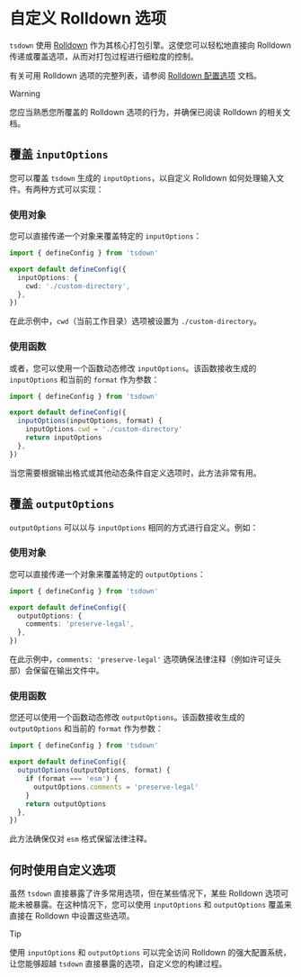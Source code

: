 # 自定义 Rolldown 选项

`tsdown` 使用 [Rolldown](https://rolldown.rs) 作为其核心打包引擎。这使您可以轻松地直接向 Rolldown 传递或覆盖选项，从而对打包过程进行细粒度的控制。

有关可用 Rolldown 选项的完整列表，请参阅 [Rolldown 配置选项](https://rolldown.rs/reference/config-options) 文档。

> [!WARNING]
> 您应当熟悉您所覆盖的 Rolldown 选项的行为，并确保已阅读 Rolldown 的相关文档。

## 覆盖 `inputOptions`

您可以覆盖 `tsdown` 生成的 `inputOptions`，以自定义 Rolldown 如何处理输入文件。有两种方式可以实现：

### 使用对象

您可以直接传递一个对象来覆盖特定的 `inputOptions`：

```ts [tsdown.config.ts]
import { defineConfig } from 'tsdown'

export default defineConfig({
  inputOptions: {
    cwd: './custom-directory',
  },
})
```

在此示例中，`cwd`（当前工作目录）选项被设置为 `./custom-directory`。

### 使用函数

或者，您可以使用一个函数动态修改 `inputOptions`。该函数接收生成的 `inputOptions` 和当前的 `format` 作为参数：

```ts [tsdown.config.ts]
import { defineConfig } from 'tsdown'

export default defineConfig({
  inputOptions(inputOptions, format) {
    inputOptions.cwd = './custom-directory'
    return inputOptions
  },
})
```

当您需要根据输出格式或其他动态条件自定义选项时，此方法非常有用。

## 覆盖 `outputOptions`

`outputOptions` 可以以与 `inputOptions` 相同的方式进行自定义。例如：

### 使用对象

您可以直接传递一个对象来覆盖特定的 `outputOptions`：

```ts [tsdown.config.ts]
import { defineConfig } from 'tsdown'

export default defineConfig({
  outputOptions: {
    comments: 'preserve-legal',
  },
})
```

在此示例中，`comments: 'preserve-legal'` 选项确保法律注释（例如许可证头部）会保留在输出文件中。

### 使用函数

您还可以使用一个函数动态修改 `outputOptions`。该函数接收生成的 `outputOptions` 和当前的 `format` 作为参数：

```ts [tsdown.config.ts]
import { defineConfig } from 'tsdown'

export default defineConfig({
  outputOptions(outputOptions, format) {
    if (format === 'esm') {
      outputOptions.comments = 'preserve-legal'
    }
    return outputOptions
  },
})
```

此方法确保仅对 `esm` 格式保留法律注释。

## 何时使用自定义选项

虽然 `tsdown` 直接暴露了许多常用选项，但在某些情况下，某些 Rolldown 选项可能未被暴露。在这种情况下，您可以使用 `inputOptions` 和 `outputOptions` 覆盖来直接在 Rolldown 中设置这些选项。

> [!TIP]
> 使用 `inputOptions` 和 `outputOptions` 可以完全访问 Rolldown 的强大配置系统，让您能够超越 `tsdown` 直接暴露的选项，自定义您的构建过程。
